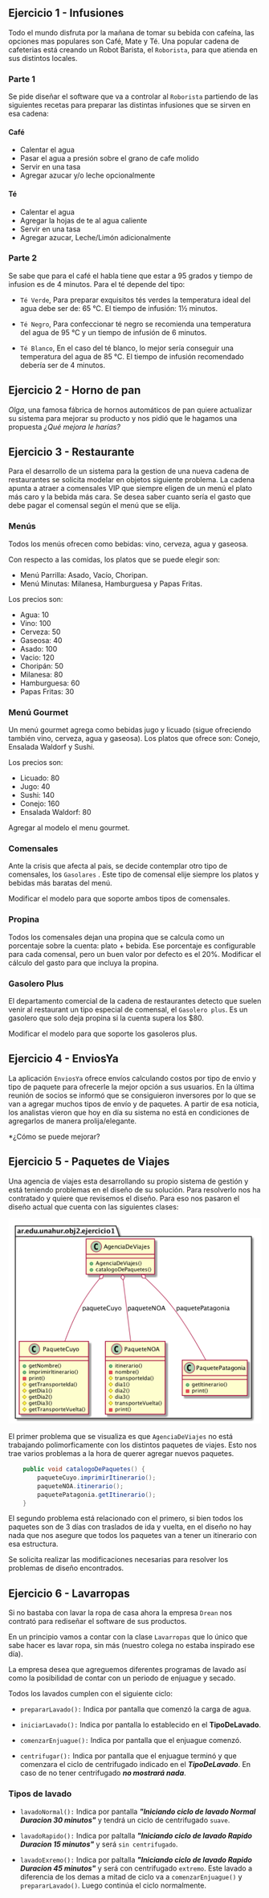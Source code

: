 ## Ejercicio 1 - Infusiones

Todo el mundo disfruta por la mañana de tomar su bebida con cafeína, las opciones mas populares son Café, Mate y Té.
Una popular cadena de cafeterias está creando un Robot Barista, el  `Roborista`, para que atienda en sus distintos locales.


### Parte 1

Se pide diseñar el software que va a controlar al `Roborista` partiendo de las siguientes recetas para preparar las distintas infusiones que se sirven en esa cadena:

#### Café
* Calentar el agua
* Pasar el agua a presión sobre el grano de cafe molido
* Servir en una tasa
* Agregar azucar y/o leche opcionalmente

#### Té
* Calentar el agua
* Agregar la hojas de te al agua caliente
* Servir en una tasa
* Agregar azucar, Leche/Limón adicionalmente

### Parte 2

Se sabe que para el café el habla tiene que estar a 95 grados y tiempo de infusion es de 4 minutos. Para el té depende del tipo:

* `Té Verde`,  Para preparar exquisitos tés verdes la temperatura ideal del agua debe ser de: 65 °C. El tiempo de infusión: 1½ minutos.

* `Té Negro`, Para confeccionar té negro se recomienda una  temperatura del agua de 95 °C y un tiempo de infusión de 6 minutos.

* `Té Blanco`, En el caso del té blanco, lo mejor sería conseguir una temperatura del agua de 85 °C. El tiempo de infusión recomendado debería ser de 4 minutos.

## Ejercicio 2 - Horno de pan
_Olga_, una famosa fábrica de hornos automáticos de pan quiere actualizar su sistema para mejorar su producto y nos pidió que 
le hagamos una propuesta
*¿Qué mejora le harías?*

## Ejercicio 3 - Restaurante

Para el desarrollo de un sistema para la gestion de una nueva cadena de restaurantes se solicita modelar en objetos siguiente problema.
La cadena apunta a atraer a comensales VIP que siempre eligen de un menú el plato más caro y la bebida más cara.
Se desea saber cuanto sería el gasto que debe pagar el comensal según el menú que se elija.

### Menús

Todos los menús ofrecen como bebidas: vino, cerveza, agua y gaseosa.

Con respecto a las comidas, los platos que se puede elegir son:
- Menú Parrilla: Asado, Vacío, Choripan.
- Menú Minutas: Milanesa, Hamburguesa y Papas Fritas.

Los precios son:
- Agua: 10 
- Vino: 100
- Cerveza: 50
- Gaseosa: 40
- Asado: 100
- Vacio: 120
- Choripán: 50
- Milanesa: 80
- Hamburguesa: 60
- Papas Fritas: 30

### Menú Gourmet
Un menú gourmet agrega como bebidas jugo y licuado (sigue ofreciendo también vino, cerveza, agua y gaseosa).
Los platos que ofrece son: Conejo, Ensalada Waldorf y Sushi. 

Los precios son:
- Licuado: 80
- Jugo:	40
- Sushi: 140
- Conejo: 160
- Ensalada Waldorf: 80

Agregar al modelo el menu gourmet.

### Comensales
Ante la crisis que afecta al pais, se decide contemplar otro tipo de comensales, los `Gasolares` .
Este tipo de comensal elije siempre los platos y bebidas más baratas del menú.

Modificar el modelo para que soporte ambos tipos de comensales.

### Propina

Todos los comensales dejan una propina que se calcula como un porcentaje sobre la cuenta: plato + bebida.
Ese porcentaje es configurable para cada comensal, pero un buen valor por defecto es el 20%.
Modificar el cálculo del gasto para que incluya la propina.

### Gasolero Plus

El departamento comercial de la cadena de restaurantes detecto que suelen venir al restaurant un tipo especial de comensal, el `Gasolero plus`.  Es un gasolero que solo deja propina si la cuenta supera los $80. 

Modificar el modelo para que soporte los gasoleros plus.

## Ejercicio 4 - EnviosYa
La aplicación `EnviosYa` ofrece envíos calculando costos por tipo de envio y tipo de paquete para ofrecerle la mejor opción a sus usuarios. 
En la última reunión de socios se informó que se consiguieron inversores por lo que se van a agregar muchos tipos de envío y de paquetes. 
A partir de esa noticia, los analistas vieron que hoy en día su sistema no está en condiciones de agregarlos de manera prolija/elegante.

*¿Cómo se puede mejorar?

## Ejercicio 5 - Paquetes de Viajes

Una agencia de viajes esta desarrollando su propio sistema de gestión y está teniendo problemas en el diseño de su solución. Para resolverlo nos ha contratado y quiere que revisemos el diseño. Para eso nos pasaron el diseño actual que cuenta con las siguientes clases:

![](/ejercicio1.png)

El primer problema que se visualiza es que `AgenciaDeViajes` no está trabajando polimorficamente con los distintos paquetes de viajes. Esto nos trae varios problemas a la hora de querer agregar nuevos paquetes.

```java
    public void catalogoDePaquetes() {
        paqueteCuyo.imprimirItinerario();
        paqueteNOA.itinerario();
        paquetePatagonia.getItinerario();
    }
```

El segundo problema está relacionado con el primero, si bien todos los paquetes son de 3 días con traslados de ida y vuelta, en el diseño no hay nada que nos asegure que todos los paquetes van a tener un itinerario con esa estructura.

Se solicita realizar las modificaciones necesarias para resolver los problemas de diseño encontrados.

## Ejercicio 6 - Lavarropas

Si no bastaba con lavar la ropa de casa ahora la empresa `Drean` nos contrató para rediseñar
el software de sus productos.

En un principio vamos a contar con la clase `Lavarropas` que lo único que sabe hacer es lavar ropa, sin más
(nuestro colega no estaba inspirado ese día).

La empresa desea que agreguemos diferentes programas de lavado así como la posibilidad de contar con un periodo de
enjuague y secado.

Todos los lavados cumplen con el siguiente ciclo:

* `prepararLavado():` Indica por pantalla que comenzó la carga de agua.

* `iniciarLavado():` Indica por pantalla lo establecido en el **TipoDeLavado**.
 
* `comenzarEnjuague():` Indica por pantalla que el enjuague comenzó.
      
* `centrifugar():` Indica por pantalla que el enjuague terminó y que comenzara el ciclo de centrifugado indicado en 
el _**TipoDeLavado**_. En caso de no tener centrifugado _**no mostrará nada**_.

### Tipos de lavado

* `lavadoNormal():` Indica por pantalla _**"Iniciando ciclo de lavado Normal Duracion 30 minutos"**_ y 
tendrá un ciclo de centrifugado `suave`.

* `lavadoRapido():` Indica por paltalla _**"Iniciando ciclo de lavado Rapido Duracion 15 minutos"**_ y 
será `sin centrifugado`.

* `lavadoExremo():` Indica por paltalla _**"Iniciando ciclo de lavado Rapido Duracion 45 minutos"**_ y 
será con centrifugado `extremo`. Este lavado a diferencia de los demas a mitad de ciclo va a 
`comenzarEnjuague()` y `prepararLavado()`. Luego continúa el ciclo normalmente.

